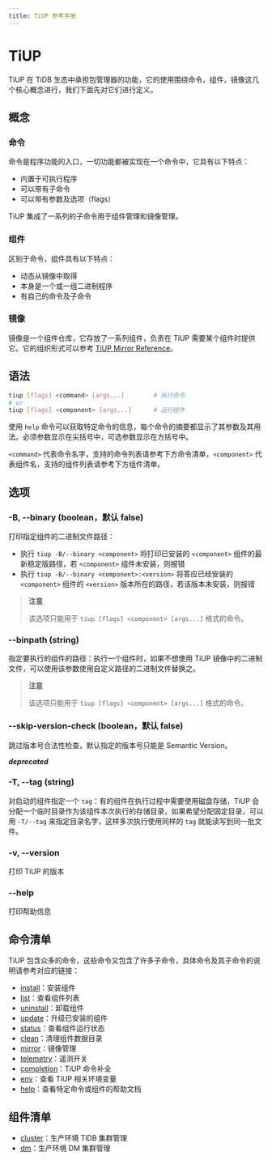 ```yaml
---
title: TiUP 参考手册
---
```


# TiUP

TiUP 在 TiDB 生态中承担包管理器的功能，它的使用围绕命令，组件，镜像这几个核心概念进行，我们下面先对它们进行定义。

## 概念

### 命令

命令是程序功能的入口，一切功能都被实现在一个命令中，它具有以下特点：

- 内置于可执行程序
- 可以带有子命令
- 可以带有参数及选项（flags）

TiUP 集成了一系列的子命令用于组件管理和镜像管理。

### 组件

区别于命令，组件具有以下特点：

- 动态从镜像中取得
- 本身是一个或一组二进制程序
- 有自己的命令及子命令

### 镜像

镜像是一个组件仓库，它存放了一系列组件，负责在 TiUP 需要某个组件时提供它。它的组织形式可以参考 [TiUP Mirror Reference](/tiup/tiup-mirror-reference.md)。

## 语法

```sh
tiup [flags] <command> [args...]        # 执行命令
# or
tiup [flags] <component> [args...]      # 运行组件
```

使用 `help` 命令可以获取特定命令的信息，每个命令的摘要都显示了其参数及其用法。必须参数显示在尖括号中，可选参数显示在方括号中。

`<command>` 代表命令名字，支持的命令列表请参考下方命令清单，`<component>` 代表组件名，支持的组件列表请参考下方组件清单。

## 选项

### -B, --binary (boolean，默认 false)

打印指定组件的二进制文件路径：

- 执行 `tiup -B/--binary <component>` 将打印已安装的 `<component>` 组件的最新稳定版路径，若 `<component>` 组件未安装，则报错
- 执行 `tiup -B/--binary <component>:<version>` 将答应已经安装的 `<component>` 组件的 `<version>` 版本所在的路径，若该版本未安装，则报错

> **注意**
>
> 该选项只能用于 `tiup [flags] <component> [args...]` 格式的命令。

### --binpath (string)

指定要执行的组件的路径：执行一个组件时，如果不想使用 TiUP 镜像中的二进制文件，可以使用该参数使用自定义路径的二进制文件替换之。

> **注意**
>
> 该选项只能用于 `tiup [flags] <component> [args...]` 格式的命令。

### --skip-version-check (boolean，默认 false)

跳过版本号合法性检查，默认指定的版本号只能是 Semantic Version。

***deprecated***

### -T, --tag (string)

对启动的组件指定一个 `tag`：有的组件在执行过程中需要使用磁盘存储，TiUP 会分配一个临时目录作为该组件本次执行的存储目录，如果希望分配固定目录，可以用 `-T/--tag` 来指定目录名字，这样多次执行使用同样的 `tag` 就能读写到同一批文件。

### -v, --version

打印 TiUP 的版本

### --help

打印帮助信息

## 命令清单

TiUP 包含众多的命令，这些命令又包含了许多子命令，具体命令及其子命令的说明请参考对应的链接：

- [install](/tiup/tiup-command-install.md)：安装组件
- [list](/tiup/tiup-command-list.md)：查看组件列表
- [uninstall](/tiup/tiup-command-uninstall.md)：卸载组件
- [update](/tiup/tiup-command-update.md)：升级已安装的组件
- [status](/tiup/tiup-command-status.md)：查看组件运行状态
- [clean](/tiup/tiup-command-clean.md)：清理组件数据目录
- [mirror](/tiup/tiup-command-mirror.md)：镜像管理
- [telemetry](/tiup/tiup-command-telemetry.md)：遥测开关
- [completion](/tiup/tiup-command-completion.md)：TiUP 命令补全
- [env](/tiup/tiup-command-env.md)：查看 TiUP 相关环境变量
- [help](/tiup/tiup-command-help.md)：查看特定命令或组件的帮助文档

## 组件清单

- [cluster](/tiup/tiup-component-cluster.md)：生产环境 TiDB 集群管理
- [dm](/tiup/tiup-component-dm.md)：生产环境 DM 集群管理
